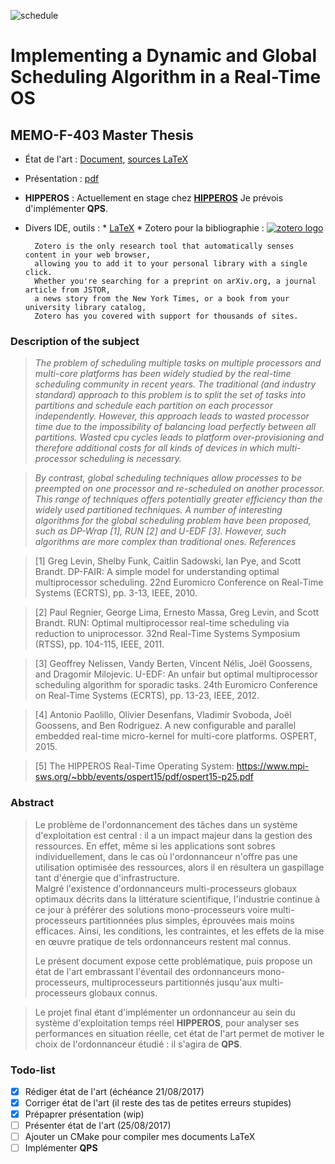 ![schedule](https://www.cloudbooksapp.com/blog/wp-content/uploads/2015/06/Social-Scheduling.jpg)
# Implementing a Dynamic and Global Scheduling Algorithm in a Real-Time OS
## MEMO-F-403 Master Thesis

* État de l'art : [Document](./memoire/memoire.pdf), [sources LaTeX](./memoire/memoire.tex)

* Présentation : [pdf](https://www.overleaf.com/read/xhdfrfzbdcsd)

* __HIPPEROS__ : Actuellement en stage chez [__HIPPEROS__](http://www.hipperos.com/) 
Je prévois d'implémenter __QPS__.

* Divers IDE, outils : 
        * [LaTeX](http://www.latex-project.org/)
        * Zotero pour la bibliographie : [![zotero logo](https://www.zotero.org/static/images/theme/zotero-logo.svg)](https://www.zotero.org/)

        Zotero is the only research tool that automatically senses content in your web browser, 
        allowing you to add it to your personal library with a single click. 
        Whether you're searching for a preprint on arXiv.org, a journal article from JSTOR, 
        a news story from the New York Times, or a book from your university library catalog, 
        Zotero has you covered with support for thousands of sites.

### Description of the subject

>_The problem of scheduling multiple tasks on multiple processors and multi-core platforms has been widely studied by the real-time scheduling community in recent years. The traditional (and industry standard) approach to this problem is to split the set of tasks into partitions and schedule each partition on each processor independently. However, this approach leads to wasted processor time due to the impossibility of balancing load perfectly between all partitions. Wasted cpu cycles leads to platform over-provisioning and therefore additional costs for all kinds of devices in which multi-processor scheduling is necessary._

>_By contrast, global scheduling techniques allow processes to be preempted on one processor and re-scheduled on another processor. This range of techniques offers potentially greater efficiency than the widely used partitioned techniques. A number of interesting algorithms for the global scheduling problem have been proposed, such as DP-Wrap [1], RUN [2] and U-EDF [3]. However, such algorithms are more complex than traditional ones.
References_

> [1] Greg Levin, Shelby Funk, Caitlin Sadowski, Ian Pye, and Scott Brandt. DP-FAIR: A simple model for understanding optimal multiprocessor scheduling. 22nd Euromicro Conference on Real-Time Systems (ECRTS), pp. 3-13, IEEE, 2010.

> [2] Paul Regnier, George Lima, Ernesto Massa, Greg Levin, and Scott Brandt. RUN: Optimal multiprocessor real-time scheduling via reduction to uniprocessor. 32nd Real-Time Systems Symposium (RTSS), pp. 104-115, IEEE, 2011.

> [3] Geoffrey Nelissen, Vandy Berten, Vincent Nélis, Joël Goossens, and Dragomir Milojevic. U-EDF: An unfair but optimal multiprocessor scheduling algorithm for sporadic tasks. 24th Euromicro Conference on Real-Time Systems (ECRTS), pp. 13-23, IEEE, 2012.

> [4] Antonio Paolillo, Olivier Desenfans, Vladimir Svoboda, Joël Goossens, and Ben Rodriguez. A new configurable and parallel embedded real-time micro-kernel for multi-core platforms. OSPERT, 2015.

> [5] The HIPPEROS Real-Time Operating System: https://www.mpi-sws.org/~bbb/events/ospert15/pdf/ospert15-p25.pdf

### Abstract 

>Le problème de l'ordonnancement des tâches dans un système d'exploitation est 
>central : il a un impact majeur dans la gestion des ressources. 
>En effet, même si les applications sont sobres individuellement, dans le cas où 
>l'ordonnanceur n'offre pas une utilisation optimisée des ressources, alors 
>il en résultera un gaspillage tant d'énergie que d'infrastructure.    
>Malgré l'existence d'ordonnanceurs multi-processeurs globaux optimaux décrits 
>dans la littérature scientifique, l'industrie continue à ce jour à préférer des 
>solutions mono-processeurs voire multi-processeurs partitionnées plus simples, 
>éprouvées mais moins efficaces. 
>Ainsi, les conditions, les contraintes, et les 
>effets de la mise en œuvre pratique de tels ordonnanceurs restent mal connus.
>
>Le présent document expose cette problématique, puis propose un état de l'art 
>embrassant l'éventail des ordonnanceurs mono-processeurs, multiprocesseurs 
>partitionnés jusqu'aux multi-processeurs globaux connus.

>Le projet final étant d'implémenter un ordonnanceur au sein du système 
>d'exploitation temps réel __HIPPEROS__, pour analyser ses performances 
>en situation réelle, cet état de l'art permet de motiver le choix de 
>l'ordonnanceur étudié : il s'agira de __QPS__.

### Todo-list

- [x] Rédiger état de l'art (échéance 21/08/2017)
- [x] Corriger état de l'art (il reste des tas de petites erreurs stupides)
- [x] Prépaprer présentation (wip)
- [ ] Présenter état de l'art (25/08/2017)
- [ ] Ajouter un CMake pour compiler mes documents LaTeX
- [ ] Implémenter __QPS__
